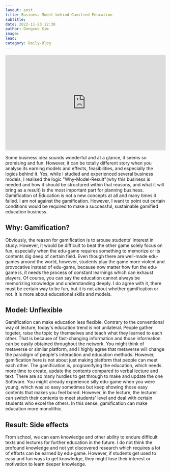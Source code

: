 ```yaml
---
layout: post
title: Business Model behind Gamified Education
subtitle:
date: 2022-11-23 12:30
author: Dongsoo Kim
image:
lead:
category: Daily-Blog
---
```


<iframe width="100%" height="300" src="https://www.youtube.com/embed/mOssYTimQwM" title="YouTube video player" frameborder="0" allow="accelerometer; autoplay; clipboard-write; encrypted-media; gyroscope; picture-in-picture" allowfullscreen></iframe>

Some business idea sounds wonderful and at a glance, it seems so promising and fun. However, it can be totally different story when you analyse its earning models and effects, feasibilities, and especially the logics behind it. Yes, while I studied and experienced several business models, I realised the logic "Why-Model-Result"(why this business is needed and how it should be structured within that reasons, and what it will bring as a result) is the most important part for planning business. Gamification of Education is not a new concepts at all and many times it failed. I am not against the gamification. However, I want to point out certain conditions would be required to make a successful, sustainable gamified education business.

## Why: Gamification?

Obviously, the reason for gamification is to arouse students' interest in study. However, it would be difficult to beat the other game solely focus on fun, especially when the edu-game requires something to memorize or its contents dig deep of certain field. Even though there are well-made edu-games around the world, however, students play the game more violent and provocative instead of edu-game, because now matter how fun the edu-game is, it needs the process of constant learnings which can exhaust players. Of course, you can say the education cannot always be memorizing knowledge and understanding deeply. I do agree with it, there must be certain way to be fun, but it is not about whether gamification or not. It is more about educational skills and models.

## Model: Unflexible

Gamification can make education less flexible. Contrary to the conventional way of lecture, today's education trend is not unilateral. People gather togeter, raise the topic by themselves and teach what they learned to each other. That is because of fast-changing information and those information can be easily obtained throughout the network. You might think of metaverse or similar platform, and I highly agree that metaverse will change the paradigm of people's interaction and education methods. However, gamification here is not about just making platform that people can meet each other. The gamification is, programifying the education, which needs more time to create, update the contents compared to verbal lecture and text. There are so many hurdles to get through to make and update the one Software. You might already experience silly edu-game when you were young, which was so easy sometimes but keep showing those easy contents that makes you feel bored. However, in the lecture, the lecturer can switch their contents to meet students' level and deal with certain students who excel the others. In this sense, gamification can make education more monolithic.

## Result: Side effects

From school, we can earn knowledge and other ability to endure difficult texts and lectures for further education in the future. I do not think the profound knowledge and not yet discovered research which requires a lot of efforts can be earned by edu-game. However, if students get used to easy and fun ways to get knowledge, they might lose their interest or motivation to learn deeper knowledge.
